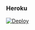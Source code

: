 ### Heroku
[![Deploy](https://www.herokucdn.com/deploy/button.svg)](https://heroku.com/deploy?template=https://github.com/57Yadier/link-directo) 
